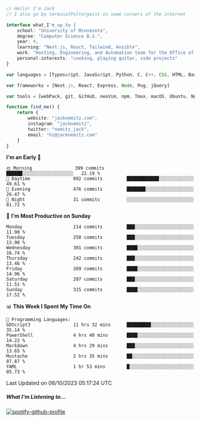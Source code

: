 ```typescript
// Hello! I'm Jack
// I also go by terminalPoltergeist in some corners of the internet

interface what_I'm_up_to {
    school: "University of Minnesota",
    degree: "Computer Science B.S.",
    year: 4,
    learning: "Next.js, React, Tailwind, Ansible",
    work: "Hosting, Engineering, and Automation team for the Office of Information Technology at UMN",
    personal-interests: "cooking, playing guitar, side projects"
}

var languages = [Typescript, JavaScript, Python, C, C++, CSS, HTML, Bash, VimScript]

var frameworks = [Next.js, React, Express, Node, Pug, jQuery]

var tools = [webPack, git, GitHub, neoVim, npm, Tmux, macOS, Ubuntu, Nginx, Ansible, Cloudflare, DigitalOcean]

function find_me() {
    return {
        website: "jacknemitz.com",
        instagram: "jacknemitz",
        twitter: "nemitz_jack",
        email: "hi@jacknemitz.com"
    }
}
```

<!--START_SECTION:waka-->
**I'm an Early 🐤** 

```text
🌞 Morning                399 commits         ██████░░░░░░░░░░░░░░░░░░░   22.19 % 
🌆 Daytime                892 commits         ████████████░░░░░░░░░░░░░   49.61 % 
🌃 Evening                476 commits         ███████░░░░░░░░░░░░░░░░░░   26.47 % 
🌙 Night                  31 commits          ░░░░░░░░░░░░░░░░░░░░░░░░░   01.72 % 
```
📅 **I'm Most Productive on Sunday** 

```text
Monday                   214 commits         ███░░░░░░░░░░░░░░░░░░░░░░   11.90 % 
Tuesday                  250 commits         ███░░░░░░░░░░░░░░░░░░░░░░   13.90 % 
Wednesday                301 commits         ████░░░░░░░░░░░░░░░░░░░░░   16.74 % 
Thursday                 242 commits         ███░░░░░░░░░░░░░░░░░░░░░░   13.46 % 
Friday                   269 commits         ████░░░░░░░░░░░░░░░░░░░░░   14.96 % 
Saturday                 207 commits         ███░░░░░░░░░░░░░░░░░░░░░░   11.51 % 
Sunday                   315 commits         ████░░░░░░░░░░░░░░░░░░░░░   17.52 % 
```


📊 **This Week I Spent My Time On** 

```text
💬 Programming Languages: 
GDScript3                11 hrs 32 mins      █████████░░░░░░░░░░░░░░░░   35.14 % 
PowerShell               4 hrs 40 mins       ████░░░░░░░░░░░░░░░░░░░░░   14.22 % 
Markdown                 4 hrs 29 mins       ███░░░░░░░░░░░░░░░░░░░░░░   13.65 % 
Mustache                 2 hrs 35 mins       ██░░░░░░░░░░░░░░░░░░░░░░░   07.87 % 
YAML                     1 hr 53 mins        █░░░░░░░░░░░░░░░░░░░░░░░░   05.73 % 
```


 Last Updated on 06/10/2023 05:17:24 UTC
<!--END_SECTION:waka-->

##### What I'm Listening to...

[![spotify-github-profile](https://spotify-github-profile.vercel.app/api/view?uid=jack.nemitz&cover_image=true&show_offline=true&bar_color=53b14f&bar_color_cover=false&background_color=121212FF)](https://spotify-github-profile.vercel.app/api/view?uid=jack.nemitz&redirect=true)

